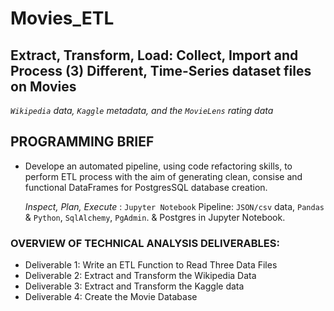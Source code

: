 # __Movies_ETL__
## Extract, Transform, Load: Collect, Import and Process (3) Different, Time-Series dataset files on Movies
_`Wikipedia` data, `Kaggle` metadata, and the `MovieLens` rating data_

## __PROGRAMMING BRIEF__
- Develope an automated pipeline, using code refactoring skills, to perform ETL process with the aim of generating clean, consise and functional DataFrames for PostgresSQL database creation. 

  _Inspect, Plan, Execute_ :
`Jupyter Notebook` Pipeline: `JSON/csv` data, `Pandas` &amp; `Python`, `SqlAlchemy`, `PgAdmin`. &  Postgres in Jupyter Notebook. 

### __OVERVIEW OF TECHNICAL ANALYSIS DELIVERABLES:__
  - Deliverable 1: Write an ETL Function to Read Three Data Files
  - Deliverable 2: Extract and Transform the Wikipedia Data
  - Deliverable 3: Extract and Transform the Kaggle data
  - Deliverable 4: Create the Movie Database
